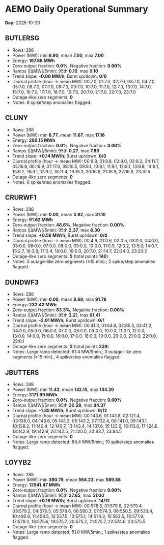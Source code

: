 # AEMO Daily Operational Summary
**Day:** 2025-10-30

## BUTLERSG
- Rows: 288
- Power (MW): min **6.90**, mean **7.00**, max **7.00**
- Energy: **167.88 MWh**
- Zero-output fraction: **0.0%**, Negative fraction: **0.00%**
- Ramps (|ΔMW|/5min): 95th **0.10**, max **0.10**
- Trend slope: **-0.00 MW/h**; Burst up/down: **0/0**
- Diurnal profile (hour → mean MW): 00:7.0, 01:7.0, 02:7.0, 03:7.0, 04:7.0, 05:7.0, 06:7.0, 07:7.0, 08:7.0, 09:7.0, 10:7.0, 11:7.0, 12:7.0, 13:7.0, 14:7.0, 15:7.0, 16:7.0, 17:7.0, 18:7.0, 19:7.0, 20:7.0, 21:7.0, 22:7.0, 23:7.0
- Outage-like zero segments: **0**
- Notes: 8 spike/step anomalies flagged.

## CLUNY
- Rows: 288
- Power (MW): min **8.77**, mean **11.67**, max **17.16**
- Energy: **280.15 MWh**
- Zero-output fraction: **0.0%**, Negative fraction: **0.00%**
- Ramps (|ΔMW|/5min): 95th **0.27**, max **7.89**
- Trend slope: **+0.14 MW/h**; Burst up/down: **0/0**
- Diurnal profile (hour → mean MW): 00:8.8, 01:8.8, 02:9.0, 03:9.2, 04:11.7, 05:16.8, 06:16.9, 07:17.0, 08:10.5, 09:9.1, 10:9.1, 11:9.1, 12:9.1, 13:9.8, 14:9.1, 15:9.2, 16:9.1, 17:9.2, 18:11.4, 19:16.3, 20:16.6, 21:16.8, 22:16.9, 23:10.5
- Outage-like zero segments: **0**
- Notes: 6 spike/step anomalies flagged.

## CRURWF1
- Rows: 288
- Power (MW): min **0.00**, mean **3.82**, max **31.10**
- Energy: **91.62 MWh**
- Zero-output fraction: **48.6%**, Negative fraction: **0.00%**
- Ramps (|ΔMW|/5min): 95th **2.37**, max **8.30**
- Trend slope: **+0.58 MW/h**; Burst up/down: **0/0**
- Diurnal profile (hour → mean MW): 00:4.9, 01:0.6, 02:0.5, 03:0.0, 04:0.0, 05:0.0, 06:0.0, 07:0.0, 08:0.0, 09:0.0, 10:0.0, 11:0.9, 12:3.2, 13:5.0, 14:0.7, 15:2.7, 16:3.8, 17:3.4, 18:0.0, 19:0.0, 20:7.0, 21:14.7, 22:24.0, 23:20.2
- Outage-like zero segments: **5** (total points **140**)
- Notes: 5 outage-like zero segments (≥15 min).; 2 spike/step anomalies flagged.

## DUNDWF3
- Rows: 288
- Power (MW): min **0.00**, mean **9.68**, max **91.78**
- Energy: **232.42 MWh**
- Zero-output fraction: **83.3%**, Negative fraction: **0.00%**
- Ramps (|ΔMW|/5min): 95th **3.21**, max **61.41**
- Trend slope: **-2.01 MW/h**; Burst up/down: **0/1**
- Diurnal profile (hour → mean MW): 00:41.0, 01:64.8, 02:85.3, 03:41.2, 04:0.0, 05:0.0, 06:0.0, 07:0.0, 08:0.0, 09:0.0, 10:0.0, 11:0.0, 12:0.0, 13:0.0, 14:0.0, 15:0.0, 16:0.0, 17:0.0, 18:0.0, 19:0.0, 20:0.0, 21:0.0, 22:0.0, 23:0.1
- Outage-like zero segments: **3** (total points **239**)
- Notes: Large ramp detected: 61.4 MW/5min.; 3 outage-like zero segments (≥15 min).; 4 spike/step anomalies flagged.

## JBUTTERS
- Rows: 288
- Power (MW): min **11.42**, mean **132.15**, max **144.20**
- Energy: **3171.69 MWh**
- Zero-output fraction: **0.0%**, Negative fraction: **0.00%**
- Ramps (|ΔMW|/5min): 95th **30.28**, max **84.37**
- Trend slope: **-1.35 MW/h**; Burst up/down: **9/12**
- Diurnal profile (hour → mean MW): 00:143.6, 01:143.8, 02:121.4, 03:138.0, 04:143.6, 05:143.3, 06:143.2, 07:132.4, 08:141.0, 09:143.1, 10:138.2, 11:140.4, 12:140.7, 13:143.4, 14:137.6, 15:123.6, 16:113.0, 17:124.8, 18:142.9, 19:142.9, 20:142.5, 21:120.0, 22:83.7, 23:84.5
- Outage-like zero segments: **0**
- Notes: Large ramp detected: 84.4 MW/5min.; 10 spike/step anomalies flagged.

## LOYYB2
- Rows: 288
- Power (MW): min **390.75**, mean **564.23**, max **589.88**
- Energy: **13541.47 MWh**
- Zero-output fraction: **0.0%**, Negative fraction: **0.00%**
- Ramps (|ΔMW|/5min): 95th **37.65**, max **51.00**
- Trend slope: **+0.16 MW/h**; Burst up/down: **14/12**
- Diurnal profile (hour → mean MW): 00:578.6, 01:579.6, 02:579.4, 03:579.2, 04:579.5, 05:578.6, 06:580.3, 07:574.3, 08:550.5, 09:533.4, 10:490.8, 11:458.5, 12:537.5, 13:575.1, 14:574.3, 15:582.5, 16:577.9, 17:579.2, 18:575.6, 19:575.7, 20:575.2, 21:575.7, 22:574.6, 23:575.5
- Outage-like zero segments: **0**
- Notes: Large ramp detected: 51.0 MW/5min.; 1 spike/step anomalies flagged.
